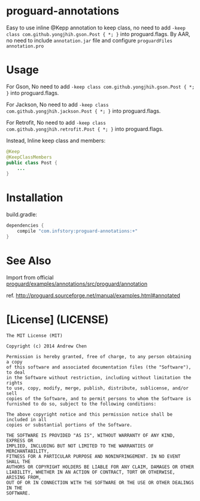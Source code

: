 proguard-annotations
====================

Easy to use inline @Kepp annotation to keep class, no need to add `-keep class com.github.yongjhih.gson.Post { *; }` into proguard.flags. By AAR, no need to include `annotation.jar` file and configure `proguardFiles annotation.pro`

Usage
=====

For Gson, No need to add ```-keep class com.github.yongjhih.gson.Post { *; }``` into proguard.flags.

For Jackson, No need to add ```-keep class com.github.yongjhih.jackson.Post { *; }``` into proguard.flags.

For Retrofit, No need to add ```-keep class com.github.yongjhih.retrofit.Post { *; }``` into proguard.flags.

Instead, Inline keep class and members:

```java
@Keep
@KeepClassMembers
public class Post {
    ...
}
```

Installation
============

build.gradle:

```gradle
dependencies {
    compile "com.infstory:proguard-annotations:+"
}
```

See Also
========

Import from official [proguard/examples/annotations/src/proguard/annotation](https://github.com/facebook/proguard/tree/master/examples/annotations/src/proguard/annotation)

ref. http://proguard.sourceforge.net/manual/examples.html#annotated

[License] (LICENSE)
===================

```
The MIT License (MIT)

Copyright (c) 2014 Andrew Chen

Permission is hereby granted, free of charge, to any person obtaining a copy
of this software and associated documentation files (the "Software"), to deal
in the Software without restriction, including without limitation the rights
to use, copy, modify, merge, publish, distribute, sublicense, and/or sell
copies of the Software, and to permit persons to whom the Software is
furnished to do so, subject to the following conditions:

The above copyright notice and this permission notice shall be included in all
copies or substantial portions of the Software.

THE SOFTWARE IS PROVIDED "AS IS", WITHOUT WARRANTY OF ANY KIND, EXPRESS OR
IMPLIED, INCLUDING BUT NOT LIMITED TO THE WARRANTIES OF MERCHANTABILITY,
FITNESS FOR A PARTICULAR PURPOSE AND NONINFRINGEMENT. IN NO EVENT SHALL THE
AUTHORS OR COPYRIGHT HOLDERS BE LIABLE FOR ANY CLAIM, DAMAGES OR OTHER
LIABILITY, WHETHER IN AN ACTION OF CONTRACT, TORT OR OTHERWISE, ARISING FROM,
OUT OF OR IN CONNECTION WITH THE SOFTWARE OR THE USE OR OTHER DEALINGS IN THE
SOFTWARE.
```
